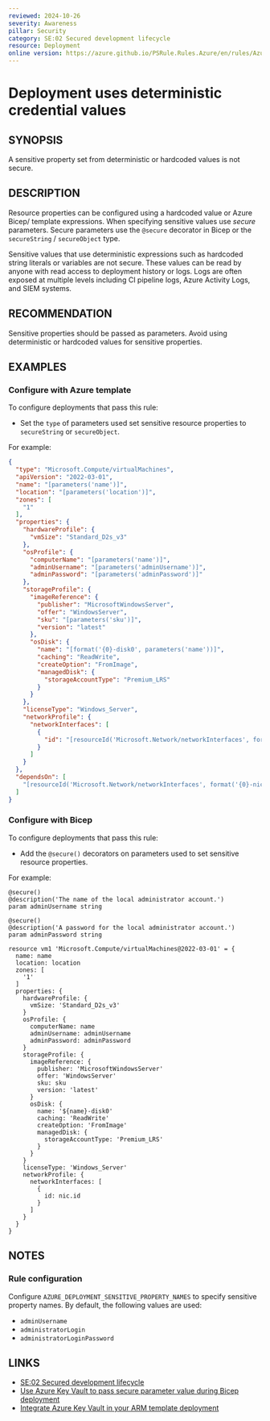 ```yaml
---
reviewed: 2024-10-26
severity: Awareness
pillar: Security
category: SE:02 Secured development lifecycle
resource: Deployment
online version: https://azure.github.io/PSRule.Rules.Azure/en/rules/Azure.Deployment.AdminUsername/
---
```


# Deployment uses deterministic credential values

## SYNOPSIS

A sensitive property set from deterministic or hardcoded values is not secure.

## DESCRIPTION

Resource properties can be configured using a hardcoded value or Azure Bicep/ template expressions.
When specifying sensitive values use _secure_ parameters.
Secure parameters use the `@secure` decorator in Bicep or the `secureString` / `secureObject` type.

Sensitive values that use deterministic expressions such as hardcoded string literals or variables are not secure.
These values can be read by anyone with read access to deployment history or logs.
Logs are often exposed at multiple levels including CI pipeline logs, Azure Activity Logs, and SIEM systems.

<!-- security:note rotate-secret -->

## RECOMMENDATION

Sensitive properties should be passed as parameters.
Avoid using deterministic or hardcoded values for sensitive properties.

## EXAMPLES

### Configure with Azure template

To configure deployments that pass this rule:

- Set the `type` of parameters used set sensitive resource properties to `secureString` or `secureObject`.

For example:

```json
{
  "type": "Microsoft.Compute/virtualMachines",
  "apiVersion": "2022-03-01",
  "name": "[parameters('name')]",
  "location": "[parameters('location')]",
  "zones": [
    "1"
  ],
  "properties": {
    "hardwareProfile": {
      "vmSize": "Standard_D2s_v3"
    },
    "osProfile": {
      "computerName": "[parameters('name')]",
      "adminUsername": "[parameters('adminUsername')]",
      "adminPassword": "[parameters('adminPassword')]"
    },
    "storageProfile": {
      "imageReference": {
        "publisher": "MicrosoftWindowsServer",
        "offer": "WindowsServer",
        "sku": "[parameters('sku')]",
        "version": "latest"
      },
      "osDisk": {
        "name": "[format('{0}-disk0', parameters('name'))]",
        "caching": "ReadWrite",
        "createOption": "FromImage",
        "managedDisk": {
          "storageAccountType": "Premium_LRS"
        }
      }
    },
    "licenseType": "Windows_Server",
    "networkProfile": {
      "networkInterfaces": [
        {
          "id": "[resourceId('Microsoft.Network/networkInterfaces', format('{0}-nic0', parameters('name')))]"
        }
      ]
    }
  },
  "dependsOn": [
    "[resourceId('Microsoft.Network/networkInterfaces', format('{0}-nic0', parameters('name')))]"
  ]
}
```

### Configure with Bicep

To configure deployments that pass this rule:

- Add the `@secure()` decorators on parameters used to set sensitive resource properties.

For example:

```bicep
@secure()
@description('The name of the local administrator account.')
param adminUsername string

@secure()
@description('A password for the local administrator account.')
param adminPassword string

resource vm1 'Microsoft.Compute/virtualMachines@2022-03-01' = {
  name: name
  location: location
  zones: [
    '1'
  ]
  properties: {
    hardwareProfile: {
      vmSize: 'Standard_D2s_v3'
    }
    osProfile: {
      computerName: name
      adminUsername: adminUsername
      adminPassword: adminPassword
    }
    storageProfile: {
      imageReference: {
        publisher: 'MicrosoftWindowsServer'
        offer: 'WindowsServer'
        sku: sku
        version: 'latest'
      }
      osDisk: {
        name: '${name}-disk0'
        caching: 'ReadWrite'
        createOption: 'FromImage'
        managedDisk: {
          storageAccountType: 'Premium_LRS'
        }
      }
    }
    licenseType: 'Windows_Server'
    networkProfile: {
      networkInterfaces: [
        {
          id: nic.id
        }
      ]
    }
  }
}
```

## NOTES

### Rule configuration

<!-- module:config rule AZURE_DEPLOYMENT_SENSITIVE_PROPERTY_NAMES -->

Configure `AZURE_DEPLOYMENT_SENSITIVE_PROPERTY_NAMES` to specify sensitive property names.
By default, the following values are used:

- `adminUsername`
- `administratorLogin`
- `administratorLoginPassword`

## LINKS

- [SE:02 Secured development lifecycle](https://learn.microsoft.com/azure/well-architected/security/secure-development-lifecycle)
- [Use Azure Key Vault to pass secure parameter value during Bicep deployment](https://learn.microsoft.com/azure/azure-resource-manager/bicep/key-vault-parameter)
- [Integrate Azure Key Vault in your ARM template deployment](https://learn.microsoft.com/azure/azure-resource-manager/templates/template-tutorial-use-key-vault#edit-the-parameters-file)
